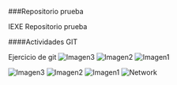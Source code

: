 ###Repositorio prueba

IEXE Repositorio prueba

####Actividades GIT

Ejercicio de git
![Imagen3](https://user-images.githubusercontent.com/96276368/147125708-f3bd76fd-9b05-4d58-b470-505b5d9b3529.png)
![Imagen2](https://user-images.githubusercontent.com/96276368/147125714-b2f6f5b6-451c-43ac-8f9c-aa7b68af91c1.png)
![Imagen1](https://user-images.githubusercontent.com/96276368/147125718-2fc10412-4476-401d-a084-2522db622532.png)


![Imagen3](https://user-images.githubusercontent.com/96276368/147125708-f3bd76fd-9b05-4d58-b470-505b5d9b3529.png)
![Imagen2](https://user-images.githubusercontent.com/96276368/147125714-b2f6f5b6-451c-43ac-8f9c-aa7b68af91c1.png)
![Imagen1](https://user-images.githubusercontent.com/96276368/147125718-2fc10412-4476-401d-a084-2522db622532.png)
![Network](https://user-images.githubusercontent.com/96276368/147130156-0d1d081b-dd98-4a34-9cf4-51afddcb31a4.png)